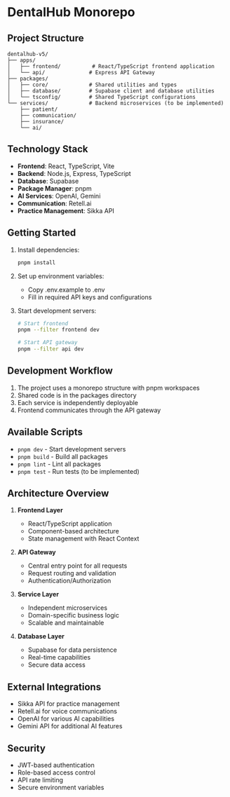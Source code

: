 # DentalHub Monorepo

## Project Structure

```
dentalhub-v5/
├── apps/
│   ├── frontend/          # React/TypeScript frontend application
│   └── api/              # Express API Gateway
├── packages/
│   ├── core/             # Shared utilities and types
│   ├── database/         # Supabase client and database utilities
│   └── tsconfig/         # Shared TypeScript configurations
└── services/             # Backend microservices (to be implemented)
    ├── patient/
    ├── communication/
    ├── insurance/
    └── ai/
```

## Technology Stack

- **Frontend**: React, TypeScript, Vite
- **Backend**: Node.js, Express, TypeScript
- **Database**: Supabase
- **Package Manager**: pnpm
- **AI Services**: OpenAI, Gemini
- **Communication**: Retell.ai
- **Practice Management**: Sikka API

## Getting Started

1. Install dependencies:

   ```bash
   pnpm install
   ```

2. Set up environment variables:

   - Copy .env.example to .env
   - Fill in required API keys and configurations

3. Start development servers:

   ```bash
   # Start frontend
   pnpm --filter frontend dev

   # Start API gateway
   pnpm --filter api dev
   ```

## Development Workflow

1. The project uses a monorepo structure with pnpm workspaces
2. Shared code is in the packages directory
3. Each service is independently deployable
4. Frontend communicates through the API gateway

## Available Scripts

- `pnpm dev` - Start development servers
- `pnpm build` - Build all packages
- `pnpm lint` - Lint all packages
- `pnpm test` - Run tests (to be implemented)

## Architecture Overview

1. **Frontend Layer**

   - React/TypeScript application
   - Component-based architecture
   - State management with React Context

2. **API Gateway**

   - Central entry point for all requests
   - Request routing and validation
   - Authentication/Authorization

3. **Service Layer**

   - Independent microservices
   - Domain-specific business logic
   - Scalable and maintainable

4. **Database Layer**
   - Supabase for data persistence
   - Real-time capabilities
   - Secure data access

## External Integrations

- Sikka API for practice management
- Retell.ai for voice communications
- OpenAI for various AI capabilities
- Gemini API for additional AI features

## Security

- JWT-based authentication
- Role-based access control
- API rate limiting
- Secure environment variables
